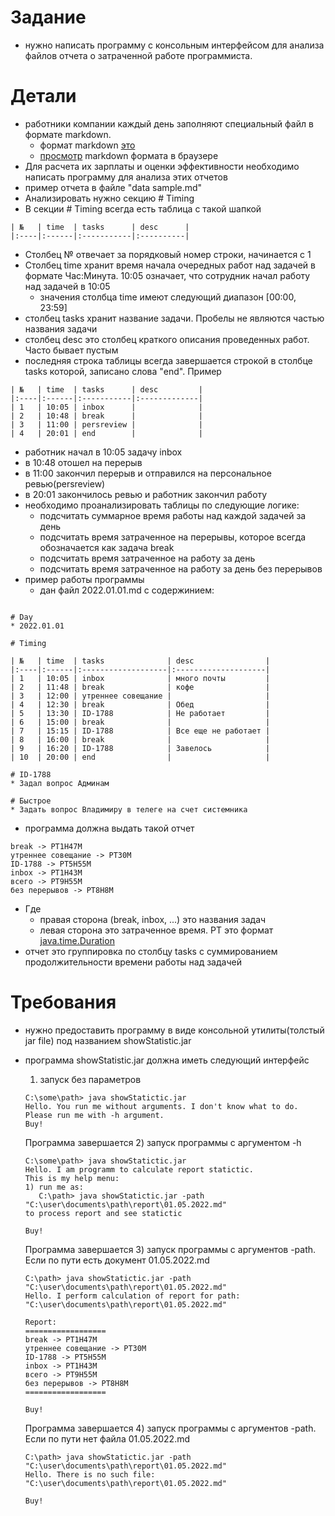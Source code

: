 # Задание
* нужно написать программу с консольным интерфейсом для анализа файлов отчета о затраченной работе программиста.

# Детали
* работники компании каждый день заполняют специальный файл в формате markdown. 
  * формат markdown [это](https://ru.wikipedia.org/wiki/Markdown)
  * [просмотр](https://markdownlivepreview.com/) markdown формата в браузере
* Для расчета их зарплаты и оценки эффективности необходимо написать программу для анализа этих отчетов
* пример отчета в файле "data sample.md"
* Анализировать нужно секцию # Timing
* В секции # Timing всегда есть таблица c такой шапкой 
```
| №   | time  | tasks      | desc      |
|:----|:------|:-----------|:----------|
```
* Столбец № отвечает за порядковый номер строки, начинается с 1
* Столбец time хранит время начала очередных работ над задачей в формате Час:Минута. 10:05 означает, что сотрудник начал работу над задачей в 10:05
  * значения столбца time имеют следующий диапазон [00:00, 23:59]
* столбец tasks хранит название задачи. Пробелы не являются частью названия задачи
* столбец desc это столбец краткого описания проведенных работ. Часто бывает пустым
* последняя строка таблицы всегда завершается строкой в столбце tasks которой, записано слова "end". Пример
```
| №   | time  | tasks      | desc         |
|:----|:------|:-----------|:-------------|
| 1   | 10:05 | inbox      |              |
| 2   | 10:48 | break      |              |
| 3   | 11:00 | persreview |              |
| 4   | 20:01 | end        |              |
```
  * работник начал в 10:05 задачу inbox
  * в 10:48 отошел на перерыв
  * в 11:00 закончил перерыв и отправился на персональное ревью(persreview)
  * в 20:01 закончилось ревью и работник закончил работу
* необходимо проанализировать таблицы по следующие логике: 
  * подсчитать суммарное время работы над каждой задачей за день
  * подсчитать время затраченное на перерывы, которое всегда обозначается как задача break
  * подсчитать время затраченное на работу за день
  * подсчитать время затраченное на работу за день без перерывов
* пример работы программы
  * дан файл 2022.01.01.md с содержинием:
```

# Day
* 2022.01.01

# Timing

| №   | time  | tasks              | desc                |
|:----|:------|:-------------------|:--------------------|
| 1   | 10:05 | inbox              | много почты         |
| 2   | 11:48 | break              | кофе                |
| 3   | 12:00 | утреннее совещание |                     |
| 4   | 12:30 | break              | Обед                |
| 5   | 13:30 | ID-1788            | Не работает         |
| 6   | 15:00 | break              |                     |
| 7   | 15:15 | ID-1788            | Все еще не работает |
| 8   | 16:00 | break              |                     |
| 9   | 16:20 | ID-1788            | Завелось            |
| 10  | 20:00 | end                |                     |

# ID-1788
* Задал вопрос Админам

# Быстрое
* Задать вопрос Владимиру в телеге на счет системника
```
* программа должна выдать такой отчет
```
break -> PT1H47M
утреннее совещание -> PT30M
ID-1788 -> PT5H55M
inbox -> PT1H43M
всего -> PT9H55M
без перерывов -> PT8H8M
```
* Где
  * правая сторона (break, inbox, ...) это названия задач
  * левая сторона это затраченное время. PT это формат [java.time.Duration](https://docs.oracle.com/en/java/javase/11/docs/api/java.base/java/time/Duration.html)
* отчет это группировка по столбцу tasks с суммированием продолжительности времени работы над задачей


# Требования
* нужно предоставить программу в виде консольной утилиты(толстый jar file) под названием showStatistic.jar
* программа showStatistic.jar должна иметь следующий интерфейс
  1) запуск без параметров
  
  ```
  C:\some\path> java showStatictic.jar
  Hello. You run me without arguments. I don't know what to do.
  Please run me with -h argument.
  Buy!
  ``` 
  Программа завершается
  2) запуск программы c аргументом -h
  ```
  C:\some\path> java showStatictic.jar
  Hello. I am programm to calculate report statictic.
  This is my help menu:
  1) run me as:
     C:\path> java showStatictic.jar -path "C:\user\documents\path\report\01.05.2022.md"
  to process report and see statictic
  
  Buy!
  ``` 
  Программа завершается
  3) запуск программы с аргументов -path. Если по пути есть документ 01.05.2022.md
  ```
  C:\path> java showStatictic.jar -path "C:\user\documents\path\report\01.05.2022.md"
  Hello. I perform calculation of report for path: "C:\user\documents\path\report\01.05.2022.md" 
  
  Report:
  ==================
  break -> PT1H47M
  утреннее совещание -> PT30M
  ID-1788 -> PT5H55M
  inbox -> PT1H43M
  всего -> PT9H55M
  без перерывов -> PT8H8M
  ==================
  
  Buy!
  ``` 
  Программа завершается
  4) запуск программы с аргументов -path. Если по пути нет файла 01.05.2022.md
  ```
  C:\path> java showStatictic.jar -path "C:\user\documents\path\report\01.05.2022.md"
  Hello. There is no such file: "C:\user\documents\path\report\01.05.2022.md" 
  
  Buy!
  ```
